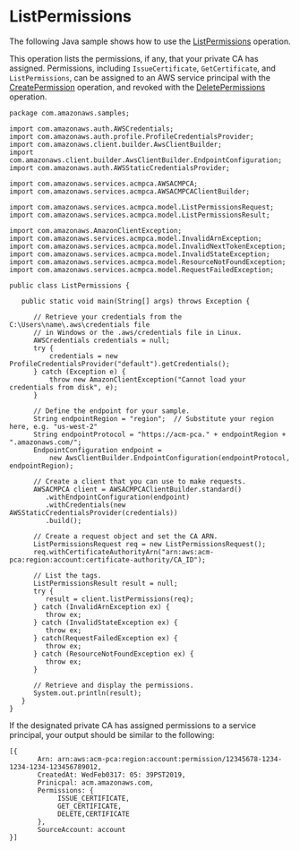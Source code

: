 # ListPermissions<a name="JavaApi-ListPermissions"></a>

The following Java sample shows how to use the [ListPermissions](https://docs.aws.amazon.com/acm-pca/latest/APIReference/API_ListPermissions.html) operation\.

This operation lists the permissions, if any, that your private CA has assigned\. Permissions, including `IssueCertificate`, `GetCertificate`, and `ListPermissions`, can be assigned to an AWS service principal with the [CreatePermission](https://docs.aws.amazon.com/acm-pca/latest/APIReference/API_CreatePermission.html) operation, and revoked with the [DeletePermissions](https://docs.aws.amazon.com/acm-pca/latest/APIReference/API_DeletePermission.html) operation\.

```
package com.amazonaws.samples;

import com.amazonaws.auth.AWSCredentials;
import com.amazonaws.auth.profile.ProfileCredentialsProvider;
import com.amazonaws.client.builder.AwsClientBuilder;
import com.amazonaws.client.builder.AwsClientBuilder.EndpointConfiguration;
import com.amazonaws.auth.AWSStaticCredentialsProvider;

import com.amazonaws.services.acmpca.AWSACMPCA;
import com.amazonaws.services.acmpca.AWSACMPCAClientBuilder;

import com.amazonaws.services.acmpca.model.ListPermissionsRequest;
import com.amazonaws.services.acmpca.model.ListPermissionsResult;

import com.amazonaws.AmazonClientException;
import com.amazonaws.services.acmpca.model.InvalidArnException;
import com.amazonaws.services.acmpca.model.InvalidNextTokenException;
import com.amazonaws.services.acmpca.model.InvalidStateException;
import com.amazonaws.services.acmpca.model.ResourceNotFoundException;
import com.amazonaws.services.acmpca.model.RequestFailedException;

public class ListPermissions {

   public static void main(String[] args) throws Exception {

      // Retrieve your credentials from the C:\Users\name\.aws\credentials file
      // in Windows or the .aws/credentials file in Linux.
      AWSCredentials credentials = null;
      try {
          credentials = new ProfileCredentialsProvider("default").getCredentials();
      } catch (Exception e) {
          throw new AmazonClientException("Cannot load your credentials from disk", e);
      }

      // Define the endpoint for your sample.
      String endpointRegion = "region";  // Substitute your region here, e.g. "us-west-2"
      String endpointProtocol = "https://acm-pca." + endpointRegion + ".amazonaws.com/";
      EndpointConfiguration endpoint =
          new AwsClientBuilder.EndpointConfiguration(endpointProtocol, endpointRegion);

      // Create a client that you can use to make requests.
      AWSACMPCA client = AWSACMPCAClientBuilder.standard()
         .withEndpointConfiguration(endpoint)
         .withCredentials(new AWSStaticCredentialsProvider(credentials))
         .build();

      // Create a request object and set the CA ARN.
      ListPermissionsRequest req = new ListPermissionsRequest();
      req.withCertificateAuthorityArn("arn:aws:acm-pca:region:account:certificate-authority/CA_ID");

      // List the tags.
      ListPermissionsResult result = null;
      try {
         result = client.listPermissions(req);
      } catch (InvalidArnException ex) {
         throw ex;
      } catch (InvalidStateException ex) {
         throw ex;
      } catch(RequestFailedException ex) {
         throw ex;
      } catch (ResourceNotFoundException ex) {
         throw ex;
      }

      // Retrieve and display the permissions.
      System.out.println(result);
   }
}
```

If the designated private CA has assigned permissions to a service principal, your output should be similar to the following:

```
[{
       Arn: arn:aws:acm-pca:region:account:permission/12345678-1234-1234-1234-123456789012,
       CreatedAt: WedFeb0317: 05: 39PST2019,
       Prinicpal: acm.amazonaws.com,
       Permissions: {
            ISSUE_CERTIFICATE,
            GET_CERTIFICATE,
            DELETE,CERTIFICATE
       },
       SourceAccount: account
}]
```